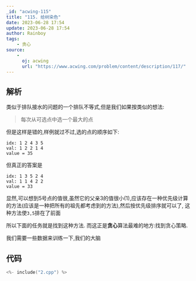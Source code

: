```yaml
---
_id: "acwing-115"
title: "115. 给树染色"
date: 2023-06-28 17:54
update: 2023-06-28 17:54
author: Rainboy
tags: 
    - 贪心
source: 
    - 
      oj: acwing
      url: "https://www.acwing.com/problem/content/description/117/"
---
```


## 解析

类似于排队接水的问题的一个排队不等式,但是我们如果按类似的想法:

> 每次从可选点中选一个最大的点

但是这样是错的,样例就过不过,选的点的顺序如下:

```
idx: 1 2 4 3 5
val: 1 2 2 1 4
value = 35
```

但真正的答案是

```
idx: 1 3 5 2 4
val: 1 1 4 2 2
value = 33
```

显然,可以想到5号点的值很,虽然它的父亲3的值很小(1),应该存在一种优先级计算
的方法(应该是一种把所有的祖先都考虑到的方法),然后按优先级排序就可以了,
这种方法使`3,5`排在了前面

所以下面的任务就是找到这种方法. 而这正是**贪心**算法最难的地方:找到贪心策略.

我们需要一些数据来训练一下,我们的大脑


## 代码

```c
<%- include("2.cpp") %>
```
